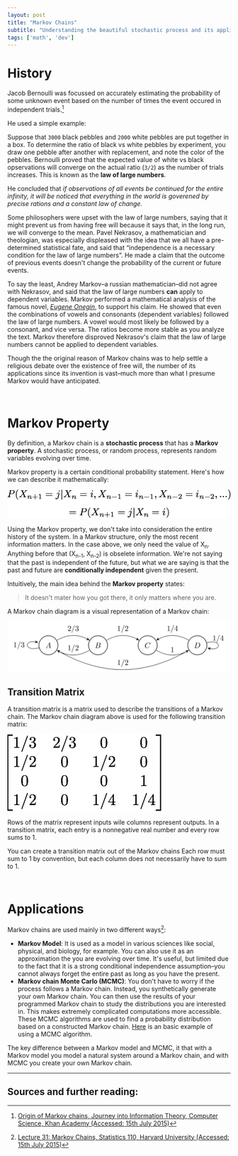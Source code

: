 ```yaml
---
layout: post
title: "Markov Chains"
subtitle: "Understanding the beautiful stochastic process and its applications"
tags: ['math', 'dev']
---
```


# History
Jacob Bernoulli was focussed on accurately estimating the probability of some unknown event based on the number of times the event occured in independent trials.[^3]

He used a simple example:

Suppose that ``3000`` black pebbles and ``2000`` white pebbles are put together in a box. To determine the ratio of black vs white pebbles by experiment, you draw one pebble after another with replacement, and note the color of the pebbles. Bernoulli proved that the expected value of white vs black opservations will converge on the actual ratio (``3/2``) as the number of trials increases. This is known as the **law of large numbers**.

He concluded that *if observations of all events be continued for the entire infinity, it will be noticed that everything in the world is goverened by precise rations and a constant law of change.*

Some philosophers were upset with the law of large numbers, saying that it might prevent us from having free will because it says that, in the long run, we will converge to the mean. Pavel Nekrasov, a mathematician and theologian, was especially displeased with the idea that we all have a pre-determined statistical fate, and said that “independence is a necessary condition for the law of large numbers”. He made a claim that the outcome of previous events doesn't change the probability of the current or future events.

To say the least, Andrey Markov–a russian mathematician–did not agree with Nekrasov, and said that the law of large numbers **can** apply to dependent variables. Markov performed a mathematical analysis of the famous novel, [_Eugene Onegin_](https://en.wikipedia.org/wiki/Eugene_Onegin), to support his claim. He showed that even the combinations of vowels and consonants (dependent variables) followed the law of large numbers. A vowel would most likely be followed by a consonant, and vice versa. The ratios become more stable as you analyze the text. Markov therefore disproved Nekrasov's claim that the law of large numbers cannot be applied to dependent variables.

Though the the original reason of Markov chains was to help settle a religious debate over the existence of free will, the number of its applications since its invention is vast–much more than what I presume Markov would have anticipated.

<br/>

# Markov Property

By definition, a Markov chain is a **stochastic process** that has a **Markov property**.
A stochastic process, or random process, represents random variables evolving over time.



Markov property is a certain conditional probability statement. Here's how we can describe it mathematically:

<img src="/resources/post-images/markov/markov_property.png">

Using the Markov property, we don't take into consideration the entire history of the system. In a Markov structure, only the most recent information matters. In the case above, we only need the value of X<sub>n</sub>. Anything before that (X<sub>n-1</sub>, X<sub>n-2</sub>) is obselete information. We're not saying that the past is independent of the future, but what we are saying is that the past and future are **conditionally independent** given the present.

Intuitively, the main idea behind the **Markov property** states:

> It doesn't mater how you got there, it only matters where you are.

A Markov chain diagram is a visual representation of a Markov chain:

<img src="/resources/post-images/markov/markov_chain_diagram.png" alt="">

<br/>

## Transition Matrix

A transition matrix is a matrix used to describe the transitions of a Markov chain. The Markov chain diagram above is used for the following transition matrix:

<img src="/resources/post-images/markov/transition_matrix.png" alt="">

Rows of the matrix represent inputs wile columns represent outputs. In a transition matrix, each entry is a nonnegative real number and every row sums to 1.

You can create a transition matrix out of the Markov chains Each row must sum to 1 by convention, but each column does not necessarily have to sum to 1.


<br/>

# Applications

Markov chains are used mainly in two different ways[^1]:

- **Markov Model**: It is used as a model in various sciences like social, physical, and biology, for example. You can also use it as an approximation the you are evolving over time. It's useful, but limited due to the fact that it is a strong conditional independence assumption–you cannot always forget the entire past as long as you have the present.
- **Markov chain Monte Carlo (MCMC)**: You don't have to worry if the process follows a Markov chain. Instead, you synthetically generate your own Markov chain. You can then use the results of your programmed Markov chain to study the distributions you are interested in. This makes extremely complicated computations more accessible. These MCMC algorithms are used to find a probability distribution based on a constructed Markov chain. [Here](https://github.com/raichur/noc/blob/master/Introduction/5.%20Markov%20chain%20Monte%20Carlo/build/build.pde) is an basic example of using a MCMC algorithm.

The key difference between a Markov model and MCMC, it that with a Markov model you model a natural system around a Markov chain, and with MCMC you create your own Markov chain.

--------

## Sources and further reading:

[^1]:[Lecture 31: Markov Chains, Statistics 110, Harvard University (Accessed: 15th July 2015)](https://www.youtube.com/watch?v=8AJPs3gvNlY)
[^3]:[Origin of Markov chains, Journey into Information Theory, Computer Science, Khan Academy (Accessed: 15th July 2015)](https://www.khanacademy.org/computing/computer-science/informationtheory/moderninfotheory/v/markov_chains)

